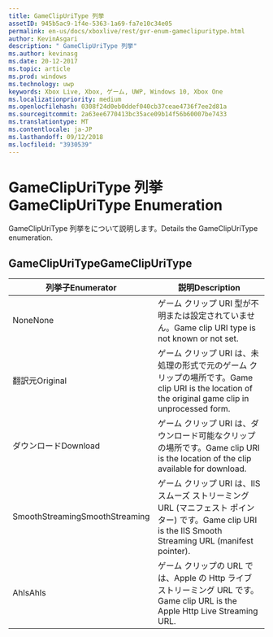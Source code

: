 ```yaml
---
title: GameClipUriType 列挙
assetID: 945b5ac9-1f4e-5363-1a69-fa7e10c34e05
permalink: en-us/docs/xboxlive/rest/gvr-enum-gameclipuritype.html
author: KevinAsgari
description: " GameClipUriType 列挙"
ms.author: kevinasg
ms.date: 20-12-2017
ms.topic: article
ms.prod: windows
ms.technology: uwp
keywords: Xbox Live, Xbox, ゲーム, UWP, Windows 10, Xbox One
ms.localizationpriority: medium
ms.openlocfilehash: 0308f24d0eb0ddef040cb37ceae4736f7ee2d81a
ms.sourcegitcommit: 2a63ee6770413bc35ace09b14f56b60007be7433
ms.translationtype: MT
ms.contentlocale: ja-JP
ms.lasthandoff: 09/12/2018
ms.locfileid: "3930539"
---
```

# <a name="gameclipuritype-enumeration"></a><span data-ttu-id="8ce62-104">GameClipUriType 列挙</span><span class="sxs-lookup"><span data-stu-id="8ce62-104">GameClipUriType Enumeration</span></span>
<span data-ttu-id="8ce62-105">GameClipUriType 列挙をについて説明します。</span><span class="sxs-lookup"><span data-stu-id="8ce62-105">Details the GameClipUriType enumeration.</span></span> 
<a id="ID4ET"></a>

 
## <a name="gameclipuritype"></a><span data-ttu-id="8ce62-106">GameClipUriType</span><span class="sxs-lookup"><span data-stu-id="8ce62-106">GameClipUriType</span></span>
 
| <b><span data-ttu-id="8ce62-107">列挙子</span><span class="sxs-lookup"><span data-stu-id="8ce62-107">Enumerator</span></span></b>| <b><span data-ttu-id="8ce62-108">説明</span><span class="sxs-lookup"><span data-stu-id="8ce62-108">Description</span></span></b>| 
| --- | --- | 
| <span data-ttu-id="8ce62-109">None</span><span class="sxs-lookup"><span data-stu-id="8ce62-109">None</span></span>| <span data-ttu-id="8ce62-110">ゲーム クリップ URI 型が不明または設定されていません。</span><span class="sxs-lookup"><span data-stu-id="8ce62-110">Game clip URI type is not known or not set.</span></span>| 
| <span data-ttu-id="8ce62-111">翻訳元</span><span class="sxs-lookup"><span data-stu-id="8ce62-111">Original</span></span>| <span data-ttu-id="8ce62-112">ゲーム クリップ URI は、未処理の形式で元のゲーム クリップの場所です。</span><span class="sxs-lookup"><span data-stu-id="8ce62-112">Game clip URI is the location of the original game clip in unprocessed form.</span></span>| 
| <span data-ttu-id="8ce62-113">ダウンロード</span><span class="sxs-lookup"><span data-stu-id="8ce62-113">Download</span></span>| <span data-ttu-id="8ce62-114">ゲーム クリップ URI は、ダウンロード可能なクリップの場所です。</span><span class="sxs-lookup"><span data-stu-id="8ce62-114">Game clip URI is the location of the clip available for download.</span></span>| 
| <span data-ttu-id="8ce62-115">SmoothStreaming</span><span class="sxs-lookup"><span data-stu-id="8ce62-115">SmoothStreaming</span></span>| <span data-ttu-id="8ce62-116">ゲーム クリップ URI は、IIS スムーズ ストリーミング URL (マニフェスト ポインター) です。</span><span class="sxs-lookup"><span data-stu-id="8ce62-116">Game clip URI is the IIS Smooth Streaming URL (manifest pointer).</span></span>| 
| <span data-ttu-id="8ce62-117">Ahls</span><span class="sxs-lookup"><span data-stu-id="8ce62-117">Ahls</span></span>| <span data-ttu-id="8ce62-118">ゲーム クリップの URL では、Apple の Http ライブ ストリーミング URL です。</span><span class="sxs-lookup"><span data-stu-id="8ce62-118">Game clip URL is the Apple Http Live Streaming URL.</span></span>| 
  
